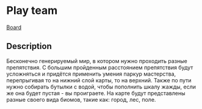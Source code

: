 # Play team

[Board](https://github.com/orgs/ISUCT/projects/5)

## Description

Бесконечно генерируемый мир, в котором нужно проходить разные препятствия. С большим пройденным расстоянием препятствия будут усложняться и придётся применить умения паркур мастерства, перепрыгивая то на нижний слой карты, то на верхний. Также по пути нужно собирать бутылки с водой, чтобы пополнить шкалу жажды, если же она будет пустая - вы проиграете. На карте будут представлены разные своего вида биомов, такие как: город, лес, поле.
